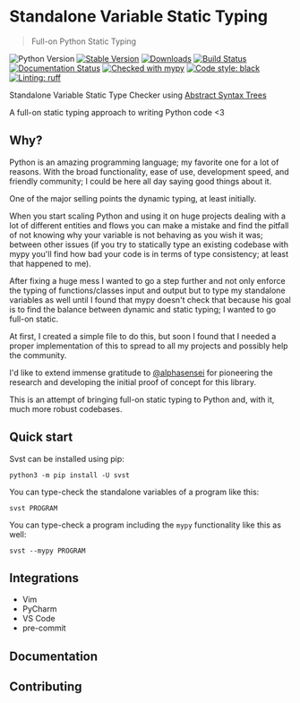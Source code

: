 # Standalone Variable Static Typing
> Full-on Python Static Typing

![Python Version](https://img.shields.io/badge/Python-3.7.17-yellow.svg)
[![Stable Version](https://img.shields.io/pypi/v/svst?color=blue)](https://pypi.org/project/svst/)
[![Downloads](https://img.shields.io/pypi/dm/svst)](https://pypistats.org/packages/svst)
[![Build Status](https://github.com/spikedengineering/svst/actions/workflows/test.yml/badge.svg)](https://github.com/spikedengineering/svst/actions)
[![Documentation Status](https://readthedocs.org/projects/svst/badge/?version=latest)](https://svst.readthedocs.io/en/latest/?badge=latest)
[![Checked with mypy](https://www.mypy-lang.org/static/mypy_badge.svg)](https://mypy-lang.org/)
[![Code style: black](https://img.shields.io/badge/code%20style-black-000000.svg)](https://github.com/psf/black)
[![Linting: ruff](https://img.shields.io/badge/linting-ruff-808080.svg)](https://github.com/astral-sh/ruff)


Standalone Variable Static Type Checker using [Abstract Syntax Trees](https://docs.python.org/3/library/ast.html)

A full-on static typing approach to writing Python code <3

## Why?

Python is an amazing programming language; my favorite one for a lot of reasons. With the broad functionality, ease of use, development speed, and friendly community; I could be here all day saying good things about it.

One of the major selling points the dynamic typing, at least initially.

When you start scaling Python and using it on huge projects dealing with a lot of different entities and flows you can make a mistake and find the pitfall of not knowing why your variable is not behaving as you wish it was; between other issues (if you try to statically type an existing codebase with mypy you'll find how bad your code is in terms of type consistency; at least that happened to me).

After fixing a huge mess I wanted to go a step further and not only enforce the typing of functions/classes input and output but to type my standalone variables as well until I found that mypy doesn't check that because his goal is to find the balance between dynamic and static typing; I wanted to go full-on static.

At first, I created a simple file to do this, but soon I found that I needed a proper implementation of this to spread to all my projects and possibly help the community.

I'd like to extend immense gratitude to [@alphasensei](https://github.com/alphasensei) for pioneering the research and developing the initial proof of concept for this library.

This is an attempt of bringing full-on static typing to Python and, with it, much more robust codebases.

## Quick start

Svst can be installed using pip:

```shell
python3 -m pip install -U svst
```

You can type-check the standalone variables of a program like this:

```shell
svst PROGRAM
```

You can type-check a program including the `mypy` functionality like this as well:

```shell
svst --mypy PROGRAM
```

## Integrations

* Vim
* PyCharm
* VS Code
* pre-commit

## Documentation



## Contributing
